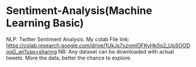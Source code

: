 # Sentiment-Analysis(Machine Learning Basic)
NLP: Twitter Sentiment Analysis.
My colab File link:
https://colab.research.google.com/drive/1UkJs7xzvmIOFKyHk0q2_UpSOODoqG_wj?usp=sharing
NB: Any dataset can be downloaded with actual tweets. More the data, better the chance to explore.
